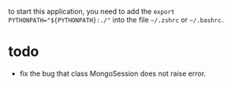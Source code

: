 to start this application, you need to add the `export PYTHONPATH="${PYTHONPATH}:./"` into the file `~/.zshrc` or `~/.bashrc`.

# todo

- fix the bug that class MongoSession does not raise error.
